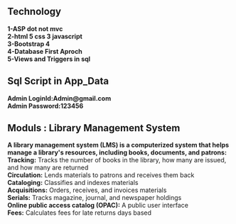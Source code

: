 <h2>Technology </h2>
<b>1-ASP dot not mvc </br>
2-html 5 css 3 javascript </br>
3-Bootstrap 4</br>
4-Database First Aproch </br>
5-Views and Triggers in sql </br></b>
<h2>Sql Script in App_Data</h2>
<b>Admin LoginId:Admin@gmail.com</b><br>
<b>Admin Password:123456</b>
<h2>Moduls : Library Management System </h2>
<b>A library management system (LMS) is a computerized system that helps manage a library's resources, including books, documents, and patrons: 
</b></br>
<b>Tracking:</b> Tracks the number of books in the library, how many are issued, and how many are returned </br>
<b>Circulation:</b> Lends materials to patrons and receives them back </br>
<b>Cataloging:</b> Classifies and indexes materials </br>
<b>Acquisitions:</b> Orders, receives, and invoices materials </br>
<b>Serials:</b> Tracks magazine, journal, and newspaper holdings </br>
<b>Online public access catalog (OPAC):</b> A public user interface </br>
<b>Fees:</b> Calculates fees for late returns days based  </br>
